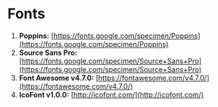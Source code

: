 # Fonts

1. **Poppins:**  [https://fonts.google.com/specimen/Poppins](https://fonts.google.com/specimen/Poppins)
2. **Source Sans Pro:**  [https://fonts.google.com/specimen/Source+Sans+Pro](https://fonts.google.com/specimen/Source+Sans+Pro)
3.  **Font Awesome v4.7.0:**  [https://fontawesome.com/v4.7.0/](https://fontawesome.com/v4.7.0/)
4. **IcoFont v1.0.0:**  [http://icofont.com/](http://icofont.com/)

